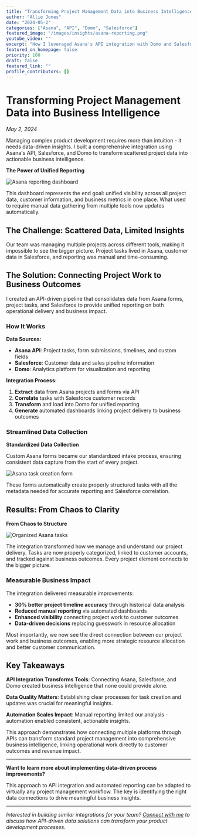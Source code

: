 ```yaml
---
title: "Transforming Project Management Data into Business Intelligence"
author: "Allie Jones"
date: "2024-05-2"
categories: ["Asana", "API", "Domo", "Salesforce"]
featured_image: "/images/insights/asana-reporting.png"
youtube_video: ""
excerpt: "How I leveraged Asana's API integration with Domo and Salesforce to consolidate reporting from Asana forms and projects, correlating tasks with sales data for comprehensive process insights."
featured_on_homepage: false
priority: 100
draft: false
featured_link: ""
profile_contributors: []
---
```


# Transforming Project Management Data into Business Intelligence

*May 2, 2024*

Managing complex product development requires more than intuition - it needs data-driven insights. I built a comprehensive integration using Asana's API, Salesforce, and Domo to transform scattered project data into actionable business intelligence.

**The Power of Unified Reporting**

![Asana reporting dashboard](/images/insights/asana-reporting.png)

This dashboard represents the end goal: unified visibility across all project data, customer information, and business metrics in one place. What used to require manual data gathering from multiple tools now updates automatically.

## The Challenge: Scattered Data, Limited Insights

Our team was managing multiple projects across different tools, making it impossible to see the bigger picture. Project tasks lived in Asana, customer data in Salesforce, and reporting was manual and time-consuming.

## The Solution: Connecting Project Work to Business Outcomes

I created an API-driven pipeline that consolidates data from Asana forms, project tasks, and Salesforce to provide unified reporting on both operational delivery and business impact.

### How It Works

**Data Sources:**
- **Asana API**: Project tasks, form submissions, timelines, and custom fields
- **Salesforce**: Customer data and sales pipeline information  
- **Domo**: Analytics platform for visualization and reporting

**Integration Process:**
1. **Extract** data from Asana projects and forms via API
2. **Correlate** tasks with Salesforce customer records
3. **Transform** and load into Domo for unified reporting
4. **Generate** automated dashboards linking project delivery to business outcomes

### Streamlined Data Collection

**Standardized Data Collection**

Custom Asana forms became our standardized intake process, ensuring consistent data capture from the start of every project.

![Asana task creation form](/images/insights/asana-tasks-form.png)

These forms automatically create properly structured tasks with all the metadata needed for accurate reporting and Salesforce correlation.

## Results: From Chaos to Clarity

**From Chaos to Structure**

![Organized Asana tasks](/images/insights/asana-tasks.png)

The integration transformed how we manage and understand our project delivery. Tasks are now properly categorized, linked to customer accounts, and tracked against business outcomes. Every project element connects to the bigger picture.

### Measurable Business Impact

The integration delivered measurable improvements:
- **30% better project timeline accuracy** through historical data analysis
- **Reduced manual reporting** via automated dashboards
- **Enhanced visibility** connecting project work to customer outcomes
- **Data-driven decisions** replacing guesswork in resource allocation

Most importantly, we now see the direct connection between our project work and business outcomes, enabling more strategic resource allocation and better customer communication.

## Key Takeaways

**API Integration Transforms Tools**: Connecting Asana, Salesforce, and Domo created business intelligence that none could provide alone.

**Data Quality Matters**: Establishing clear processes for task creation and updates was crucial for meaningful insights.

**Automation Scales Impact**: Manual reporting limited our analysis - automation enabled consistent, actionable insights.

This approach demonstrates how connecting multiple platforms through APIs can transform standard project management into comprehensive business intelligence, linking operational work directly to customer outcomes and revenue impact.

---

**Want to learn more about implementing data-driven process improvements?**

This approach to API integration and automated reporting can be adapted to virtually any project management workflow. The key is identifying the right data connections to drive meaningful business insights.

---

*Interested in building similar integrations for your team? [Connect with me](/contact) to discuss how API-driven data solutions can transform your product development processes.*